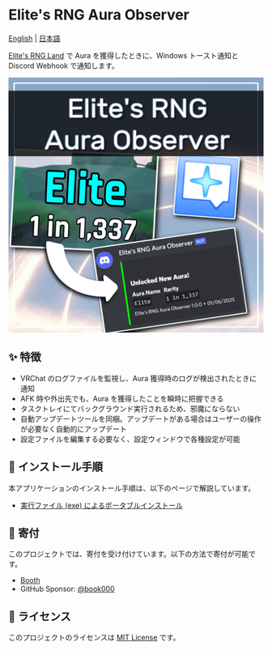 # Elite's RNG Aura Observer

[English](README.md) | [日本語](README-ja.md)

[Elite's RNG Land](https://vrchat.com/home/world/wrld_50a4de63-927a-4d7e-b322-13d715176ef1) で Aura を獲得したときに、Windows トースト通知と Discord Webhook で通知します。

![thumbnail](docs/assets/thumbnail.png)

## ✨ 特徴

- VRChat のログファイルを監視し、Aura 獲得時のログが検出されたときに通知
- AFK 時や外出先でも、Aura を獲得したことを瞬時に把握できる
- タスクトレイにてバックグラウンド実行されるため、邪魔にならない
- 自動アップデートツールを同梱。アップデートがある場合はユーザーの操作が必要なく自動的にアップデート
- 設定ファイルを編集する必要なく、設定ウィンドウで各種設定が可能

## 🚀 インストール手順

本アプリケーションのインストール手順は、以下のページで解説しています。

- [実行ファイル (exe) によるポータブルインストール](docs/ja/installation/portable-install.md)

## 🎁 寄付

このプロジェクトでは、寄付を受け付けています。以下の方法で寄付が可能です。

- [Booth](https://tomachi.booth.pm/items/6969815)
- GitHub Sponsor: [@book000](https://github.com/sponsors/book000)

## 📑 ライセンス

このプロジェクトのライセンスは [MIT License](LICENSE) です。
